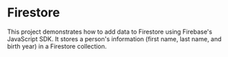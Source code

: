 # Firestore
This project demonstrates how to add data to Firestore using Firebase's JavaScript SDK.
It stores a person's information (first name, last name, and birth year) in a Firestore collection.
